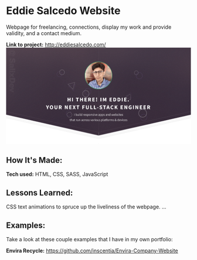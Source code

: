# Eddie Salcedo Website
Webpage for freelancing, connections, display my work and provide validity, and a contact medium. 

**Link to project:** http://eddiesalcedo.com/
![alt tag](/images/eddieSalcedoSC/eddiesalcedo.com-statis-sc.png)

## How It's Made:

**Tech used:** HTML, CSS, SASS, JavaScript
<!-- ## Optimizations

in progress -->

## Lessons Learned:

CSS text animations to spruce up the liveliness of the webpage. 
...

## Examples:
Take a look at these couple examples that I have in my own portfolio:

**Envira Recycle:** https://github.com/inscentia/Envira-Company-Website



